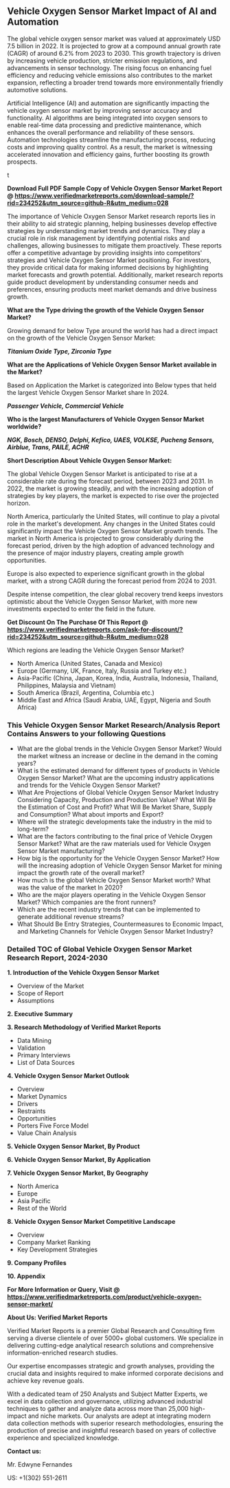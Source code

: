 <h2>Vehicle Oxygen Sensor Market Impact of AI and Automation</h2><p>The global vehicle oxygen sensor market was valued at approximately USD 7.5 billion in 2022. It is projected to grow at a compound annual growth rate (CAGR) of around 6.2% from 2023 to 2030. This growth trajectory is driven by increasing vehicle production, stricter emission regulations, and advancements in sensor technology. The rising focus on enhancing fuel efficiency and reducing vehicle emissions also contributes to the market expansion, reflecting a broader trend towards more environmentally friendly automotive solutions.</p><p>Artificial Intelligence (AI) and automation are significantly impacting the vehicle oxygen sensor market by improving sensor accuracy and functionality. AI algorithms are being integrated into oxygen sensors to enable real-time data processing and predictive maintenance, which enhances the overall performance and reliability of these sensors. Automation technologies streamline the manufacturing process, reducing costs and improving quality control. As a result, the market is witnessing accelerated innovation and efficiency gains, further boosting its growth prospects.</p>t</p><p id="" class=""><strong>Download Full PDF Sample Copy of Vehicle Oxygen Sensor Market Report @ <a href="https://www.verifiedmarketreports.com/download-sample/?rid=234252&utm_source=github-R&utm_medium=028" target="_blank">https://www.verifiedmarketreports.com/download-sample/?rid=234252&utm_source=github-R&utm_medium=028</a></strong></p><p>The importance of&nbsp;Vehicle Oxygen Sensor Market research reports lies in their ability to aid strategic planning, helping businesses develop effective strategies by understanding market trends and dynamics. They play a crucial role in risk management by identifying potential risks and challenges, allowing businesses to mitigate them proactively. These reports offer a competitive advantage by providing insights into competitors' strategies and Vehicle Oxygen Sensor Market positioning. For investors, they provide critical data for making informed decisions by highlighting market forecasts and growth potential. Additionally, market research reports guide product development by understanding consumer needs and preferences, ensuring products meet market demands and drive business growth.</p><p><strong>What are the&nbsp;Type driving the growth of the Vehicle Oxygen Sensor Market?</strong></p><p id="" class="">Growing demand for below Type around the world has had a direct impact on the growth of the Vehicle Oxygen Sensor Market:</p><em><strong>Titanium Oxide Type, Zirconia Type</strong></em></p><strong>What are the&nbsp;Applications&nbsp;of Vehicle Oxygen Sensor Market available in the Market?</strong></p><p id="" class="">Based on Application the Market is categorized into Below types that held the largest Vehicle Oxygen Sensor Market share In 2024.</p><em><strong>Passenger Vehicle, Commercial Vehicle</strong></em></p><strong>Who is the largest Manufacturers of Vehicle Oxygen Sensor Market worldwide?</strong></p><p><em><strong>NGK, Bosch, DENSO, Delphi, Kefico, UAES, VOLKSE, Pucheng Sensors, Airblue, Trans, PAILE, ACHR</strong></em></p><p id="" class=""><strong>Short Description About Vehicle Oxygen Sensor Market:</strong></p><p>The global Vehicle Oxygen Sensor Market is anticipated to rise at a considerable rate during the forecast period, between 2023 and 2031. In 2022, the market is growing steadily, and with the increasing adoption of strategies by key players, the market is expected to rise over the projected horizon.</p><p>North America, particularly the United States, will continue to play a pivotal role in the market's development. Any changes in the United States could significantly impact the Vehicle Oxygen Sensor Market growth trends. The market in North America is projected to grow considerably during the forecast period, driven by the high adoption of advanced technology and the presence of major industry players, creating ample growth opportunities.</p><p>Europe is also expected to experience significant growth in the global market, with a strong CAGR during the forecast period from 2024 to 2031.</p><p>Despite intense competition, the clear global recovery trend keeps investors optimistic about the Vehicle Oxygen Sensor Market, with more new investments expected to enter the field in the future.</p><p id="" class=""><strong>Get Discount On The Purchase Of This Report @ <a href="https://www.verifiedmarketreports.com/ask-for-discount/?rid=234252&utm_source=github-R&utm_medium=028" target="_blank">https://www.verifiedmarketreports.com/ask-for-discount/?rid=234252&utm_source=github-R&utm_medium=028</a></strong></p>Which regions are leading the Vehicle Oxygen Sensor Market?</p><ul><li>North America (United States, Canada and Mexico)</li><li>Europe (Germany, UK, France, Italy, Russia and Turkey etc.)</li><li>Asia-Pacific (China, Japan, Korea, India, Australia, Indonesia, Thailand, Philippines, Malaysia and Vietnam)</li><li>South America (Brazil, Argentina, Columbia etc.)</li><li>Middle East and Africa (Saudi Arabia, UAE, Egypt, Nigeria and South Africa)</li></ul><h3 id="" class="">This Vehicle Oxygen Sensor Market Research/Analysis Report Contains Answers to your following Questions</h3><ul><li>What are the global trends in the Vehicle Oxygen Sensor Market? Would the market witness an increase or decline in the demand in the coming years?</li><li>What is the estimated demand for different types of products in Vehicle Oxygen Sensor Market? What are the upcoming industry applications and trends for the Vehicle Oxygen Sensor Market?</li><li>What Are Projections of Global Vehicle Oxygen Sensor Market Industry Considering Capacity, Production and Production Value? What Will Be the Estimation of Cost and Profit? What Will Be Market Share, Supply and Consumption? What about imports and Export?</li><li>Where will the strategic developments take the industry in the mid to long-term?</li><li>What are the factors contributing to the final price of Vehicle Oxygen Sensor Market? What are the raw materials used for Vehicle Oxygen Sensor Market manufacturing?</li><li>How big is the opportunity for the Vehicle Oxygen Sensor Market? How will the increasing adoption of Vehicle Oxygen Sensor Market for mining impact the growth rate of the overall market?</li><li>How much is the global Vehicle Oxygen Sensor Market worth? What was the value of the market In 2020?</li><li>Who are the major players operating in the Vehicle Oxygen Sensor Market? Which companies are the front runners?</li><li>Which are the recent industry trends that can be implemented to generate additional revenue streams?</li><li>What Should Be Entry Strategies, Countermeasures to Economic Impact, and Marketing Channels for Vehicle Oxygen Sensor Market Industry?</li></ul><h3 id="" class="">Detailed TOC of Global Vehicle Oxygen Sensor Market Research Report, 2024-2030</h3><p id="" class=""><strong>1. Introduction of the Vehicle Oxygen Sensor Market</strong></p><ul><li>Overview of the Market</li><li>Scope of Report</li><li>Assumptions</li></ul><p id="" class=""><strong>2. Executive Summary</strong></p><p id="" class=""><strong>3. Research Methodology of Verified Market Reports</strong></p><ul><li>Data Mining</li><li>Validation</li><li>Primary Interviews</li><li>List of Data Sources</li></ul><p id="" class=""><strong>4. Vehicle Oxygen Sensor Market Outlook</strong></p><ul><li>Overview</li><li>Market Dynamics</li><li>Drivers</li><li>Restraints</li><li>Opportunities</li><li>Porters Five Force Model</li><li>Value Chain Analysis</li></ul><p id="" class=""><strong>5. Vehicle Oxygen Sensor Market, By Product</strong></p><p id="" class=""><strong>6. Vehicle Oxygen Sensor Market, By Application</strong></p><p id="" class=""><strong>7. Vehicle Oxygen Sensor Market, By Geography</strong></p><ul><li>North America</li><li>Europe</li><li>Asia Pacific</li><li>Rest of the World</li></ul><p id="" class=""><strong>8. Vehicle Oxygen Sensor Market Competitive Landscape</strong></p><ul><li>Overview</li><li>Company Market Ranking</li><li>Key Development Strategies</li></ul><p id="" class=""><strong>9. Company Profiles</strong></p><p id="" class=""><strong>10. Appendix</strong></p><p id="" class=""><strong>For More Information or Query, Visit @ <a href="https://www.verifiedmarketreports.com/product/vehicle-oxygen-sensor-market/" target="_blank">https://www.verifiedmarketreports.com/product/vehicle-oxygen-sensor-market/</a></strong></p><p id="" class=""><strong>About Us: Verified Market Reports</strong></p><p id="" class="">Verified Market Reports is a premier Global Research and Consulting firm serving a diverse clientele of over 5000+ global customers. We specialize in delivering cutting-edge analytical research solutions and comprehensive information-enriched research studies.</p><p id="" class="">Our expertise encompasses strategic and growth analyses, providing the crucial data and insights required to make informed corporate decisions and achieve key revenue goals.</p><p id="" class="">With a dedicated team of 250 Analysts and Subject Matter Experts, we excel in data collection and governance, utilizing advanced industrial techniques to gather and analyze data across more than 25,000 high-impact and niche markets. Our analysts are adept at integrating modern data collection methods with superior research methodologies, ensuring the production of precise and insightful research based on years of collective experience and specialized knowledge.</p><p id="" class=""><strong>Contact us:</strong></p><p id="" class="">Mr. Edwyne Fernandes</p><p id="" class="">US: +1(302) 551-2611</p>